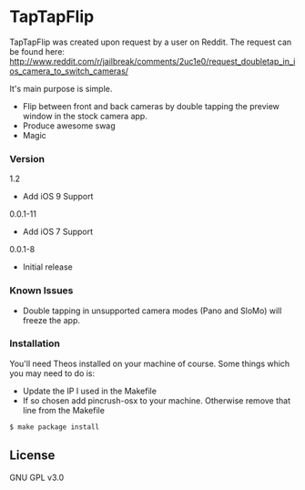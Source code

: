 # TapTapFlip

TapTapFlip was created upon request by a user on Reddit. The request can be found here: http://www.reddit.com/r/jailbreak/comments/2uc1e0/request_doubletap_in_ios_camera_to_switch_cameras/

It's main purpose is simple.

  - Flip between front and back cameras by double tapping the preview window in the stock camera app.
  - Produce awesome swag
  - Magic

### Version
1.2
 - Add iOS  9 Support


0.0.1-11
 - Add iOS 7 Support
 

0.0.1-8
 - Initial release


### Known Issues
 - Double tapping in unsupported camera modes (Pano and SloMo) will freeze the app.

### Installation

You'll need Theos installed on your machine of course. Some things which you may need to do is:
- Update the IP I used in the Makefile
- If so chosen add pincrush-osx to your machine. Otherwise remove that line from the Makefile

```sh
$ make package install
```

License
----

GNU GPL v3.0
